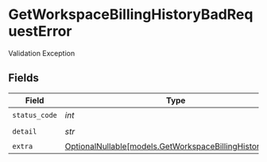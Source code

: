 # GetWorkspaceBillingHistoryBadRequestError

Validation Exception


## Fields

| Field                                                                                                    | Type                                                                                                     | Required                                                                                                 | Description                                                                                              |
| -------------------------------------------------------------------------------------------------------- | -------------------------------------------------------------------------------------------------------- | -------------------------------------------------------------------------------------------------------- | -------------------------------------------------------------------------------------------------------- |
| `status_code`                                                                                            | *int*                                                                                                    | :heavy_check_mark:                                                                                       | N/A                                                                                                      |
| `detail`                                                                                                 | *str*                                                                                                    | :heavy_check_mark:                                                                                       | N/A                                                                                                      |
| `extra`                                                                                                  | [OptionalNullable[models.GetWorkspaceBillingHistoryExtra]](../models/getworkspacebillinghistoryextra.md) | :heavy_minus_sign:                                                                                       | N/A                                                                                                      |